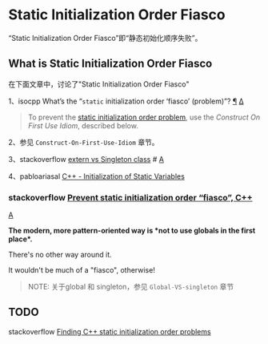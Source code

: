 # Static Initialization Order Fiasco

“Static Initialization Order Fiasco”即“静态初始化顺序失败”。

## What is Static Initialization Order Fiasco

在下面文章中，讨论了"Static Initialization Order Fiasco"

1、isocpp What’s the “`static` initialization order ‘fiasco’ (problem)”? [¶](https://isocpp.org/wiki/faq/ctors#static-init-order) [Δ](https://isocpp.org/wiki/faq/ctors#)

> To prevent the [static initialization order problem](https://isocpp.org/wiki/faq/ctors#static-init-order), use the *Construct On First Use Idiom*, described below.

2、参见 `Construct-On-First-Use-Idiom` 章节。

3、stackoverflow [extern vs Singleton class](https://stackoverflow.com/questions/12247912/extern-vs-singleton-class) # [A](https://stackoverflow.com/a/12248004)

4、pabloariasal [C++ - Initialization of Static Variables](https://pabloariasal.github.io/2020/01/02/static-variable-initialization/)

### stackoverflow [Prevent static initialization order “fiasco”, C++](https://stackoverflow.com/questions/29822181/prevent-static-initialization-order-fiasco-c)



[A](https://stackoverflow.com/a/29822275)

**The modern, more pattern-oriented way is \*not to use globals in the first place\*.**

There's no other way around it.

It wouldn't be much of a "fiasco", otherwise!

> NOTE: 关于global 和 singleton，参见 `Global-VS-singleton` 章节





## TODO

stackoverflow [Finding C++ static initialization order problems](https://stackoverflow.com/questions/335369/finding-c-static-initialization-order-problems)

